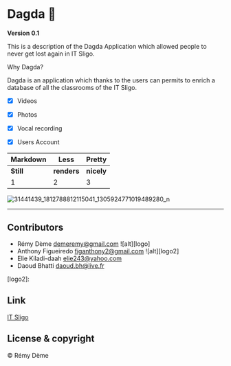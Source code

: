 # Dagda :date:

**Version 0.1** 

This is a description of the Dagda Application which allowed people to never get lost again in IT Sligo. 

Why Dagda?

Dagda is an application which thanks to the users can permits to enrich a database of all the classrooms of the IT Sligo. 


- [x] Videos
- [x] Photos
- [x] Vocal recording
- [x] Users Account


Markdown | Less | Pretty
--- | --- | ---
**Still**| **renders** | **nicely**
1 | 2 | 3

![31441439_1812788812115041_1305924771019489280_n](https://user-images.githubusercontent.com/38355840/39408007-d47eeb34-4bcf-11e8-86d6-81df5699f32b.png)


---




## Contributors

- Rémy Dème <demeremy@gmail.com> ![alt][logo]
- Anthony Figueiredo <figanthony2@gmail.com> ![alt][logo2]
- Elie Kiladi-daah <elie243@yahoo.com>
- Daoud Bhatti <daoud.bh@live.fr>
  
[logo2]:  





## Link 

[IT Sligo](https://www.itsligo.ie/student-hub/)



## License & copyright

© Rémy Dème
